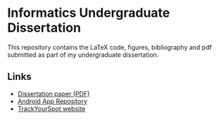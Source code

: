 # Informatics Undergraduate Dissertation
This repository contains the LaTeX code, figures, bibliography and pdf submitted as part of my undergraduate dissertation.

## Links
- [Dissertation paper (PDF)](https://github.com/pedscn/dissertation-ug/blob/master/diss.pdf)
- [Android App Repository](https://github.com/pedscn/TrackYourSpot)
- [TrackYourSpot website](https://pedscn.github.io/trackyourspotweb/index.html)
